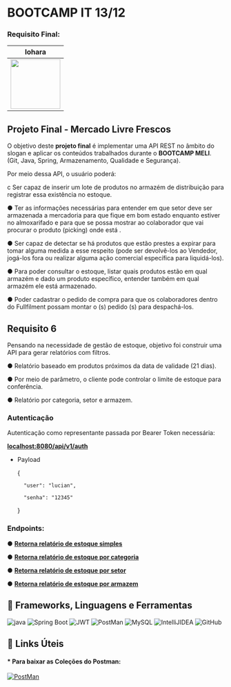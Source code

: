 # BOOTCAMP IT 13/12

### Requisito Final:

| Iohara |
| :---: |
|[<img src="https://avatars.githubusercontent.com/u/96189406?v=4?size=250" width=115><br>](https://github.com/iohara97) |

## Projeto Final -  Mercado Livre Frescos


O objetivo deste **projeto final** é implementar uma API REST no âmbito do slogan e aplicar
os conteúdos trabalhados durante o **BOOTCAMP MELI**. (Git, Java, Spring, Armazenamento,
Qualidade e Segurança).

Por meio dessa API, o usuário poderá:

c Ser capaz de inserir um lote de produtos no armazém de distribuição para registrar
essa existência no estoque.

● Ter as informações necessárias para entender em que setor deve ser armazenada a
mercadoria para que fique em bom estado enquanto estiver no almoxarifado e para
que se possa mostrar ao colaborador que vai procurar o produto (picking) onde está .

● Ser capaz de detectar se há produtos que estão prestes a expirar para tomar alguma
medida a esse respeito (pode ser devolvê-los ao Vendedor, jogá-los fora ou realizar
alguma ação comercial específica para liquidá-los).

● Para poder consultar o estoque, listar quais produtos estão em qual armazém e dado
um produto específico, entender também em qual armazém ele está armazenado.

● Poder cadastrar o pedido de compra para que os colaboradores dentro do Fullfilment
possam montar o (s) pedido (s) para despachá-los.

## Requisito 6

Pensando na necessidade de gestão de estoque, objetivo foi construir uma API para gerar relatórios com filtros.

● Relatório baseado em produtos próximos da data de validade (21 dias).

● Por meio de parâmetro, o cliente pode controlar o limite de estoque para conferência.

● Relatório por categoria, setor e armazem.

### Autenticação


Autenticação como representante passada por Bearer Token necessária: 


**[localhost:8080/api/v1/auth](localhost:8080/api/v1/stock-report?estoqueMinimo=100)**

- Payload


    {

        "user": "lucian",

        "senha": "12345"

    }

### Endpoints:

● **[Retorna relatório de estoque simples](localhost:8080/api/v1/stock-report?estoqueMinimo=100)**

● **[Retorna relatório de estoque por categoria](localhost:8080/api/v1/stock-report/filterCategory?categoria=congelado&estoqueMinimo=200)**

● **[Retorna relatório de estoque por setor](localhost:8080/api/v1/stock-report/filterSector?setorId=2&estoqueMinimo=200)**

● **[Retorna relatório de estoque por armazem](localhost:8080/api/v1/stock-report/filterStorage?armazemId=1&estoqueMinimo=200)**




## 🚀 Frameworks, Linguagens e Ferramentas

![java](https://img.shields.io/badge/Java-ED8B00?style=for-the-badge&logo=java&logoColor=white)
![Spring Boot](https://img.shields.io/badge/Spring_Boot-F2F4F9?style=for-the-badge&logo=spring-boot)
![JWT](https://img.shields.io/badge/JWT-000000?style=for-the-badge&logo=JSON%20web%20tokens&logoColor=white)
![PostMan](https://img.shields.io/badge/Postman-FF6C37?style=for-the-badge&logo=Postman&logoColor=white)
![MySQL](https://img.shields.io/badge/MySQL-005C84?style=for-the-badge&logo=mysql&logoColor=white)
![IntelliJIDEA](https://img.shields.io/badge/IntelliJIDEA-000000.svg?style=for-the-badge&logo=intellij-idea&logoColor=white)
![GitHub](https://img.shields.io/badge/GitHub-100000?style=for-the-badge&logo=github&logoColor=white)

## 🔗 Links Úteis

#### * Para baixar as Coleções do Postman:

[![PostMan](https://img.shields.io/badge/Postman-FF6C37?style=for-the-badge&logo=Postman&logoColor=white)](https://www.getpostman.com/collections/06888636d5bae5c4fb62)

###
